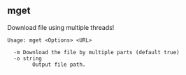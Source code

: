 ## mget

Download file using multiple threads!

    Usage: mget <Options> <URL>

      -m Download the file by multiple parts (default true)
      -o string
            Output file path.
